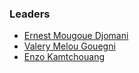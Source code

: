 ### Leaders
* [Ernest Mougoue Djomani](mailto:ernest.mougoue@owasp.org)
* [Valery Melou Gouegni](mailto:valery.melou@owasp.org)
* [Enzo Kamtchouang](mailto:enzo.kamtchouang@owasp.org)
